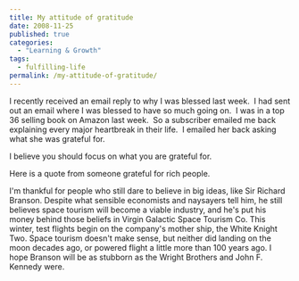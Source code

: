 ```yaml
---
title: My attitude of gratitude
date: 2008-11-25
published: true
categories:
  - "Learning & Growth"
tags:
  - fulfilling-life
permalink: /my-attitude-of-gratitude/
---
```

I recently received an email reply to why I was blessed last week.  I had sent out an email where I was blessed to have so much going on.  I was in a top 36 selling book on Amazon last week.  So a subscriber emailed me back explaining every major heartbreak in their life.  I emailed her back asking what she was grateful for.

I believe you should focus on what you are grateful for.

Here is a quote from someone grateful for rich people.

I'm thankful for people who still dare to believe in big ideas, like Sir Richard Branson. Despite what sensible economists and naysayers tell him, he still believes space tourism will become a viable industry, and he's put his money behind those beliefs in Virgin Galactic Space Tourism Co. This winter, test flights begin on the company's mother ship, the White Knight Two. Space tourism doesn't make sense, but neither did landing on the moon decades ago, or powered flight a little more than 100 years ago. I hope Branson will be as stubborn as the Wright Brothers and John F. Kennedy were.